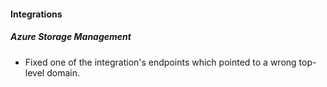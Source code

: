 
#### Integrations

##### Azure Storage Management

- Fixed one of the integration's endpoints which pointed to a wrong top-level domain.
